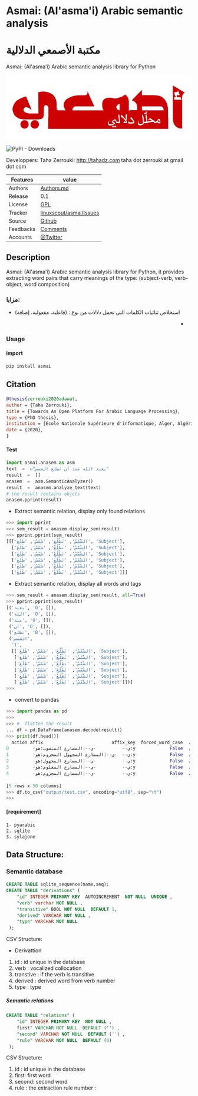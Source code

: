 # Asmai: (Al'asma'i) Arabic semantic analysis 
# مكتبة الأصمعي الدلالية


Asmai: (Al'asma'i) Arabic semantic analysis library for Python

![asmai logo](doc/asmai_header.png  "asmai logo")

![PyPI - Downloads](https://img.shields.io/pypi/dm/asmai)

  Developpers:  Taha Zerrouki: http://tahadz.com
    taha dot zerrouki at gmail dot com

  
Features |   value
---------|---------------------------------------------------------------------------------
Authors  | [Authors.md](https://github.com/linuxscout/asmai-arabic-semantic/master/AUTHORS.md)
Release  | 0.1
License  |[GPL](https://github.com/linuxscout/asmai-arabic-semantic/master/LICENSE)
Tracker  |[linuxscout/asmai/Issues](https://github.com/linuxscout/asmai-arabic-semantic/issues)
Source  |[Github](http://github.com/linuxscout/asmai-arabic-semantic)
Feedbacks  |[Comments](https://github.com/linuxscout/asmai-arabic-semantic/)
Accounts  |[@Twitter](https://twitter.com/linuxscout)

## Description

Asmai: (Al'asma'i) Arabic semantic analysis library for Python,  it provides extracting word pairs that carry meanings of the type: (subject-verb, verb-object, word composition)



###  مزايا:
* استخلاص ثنائيات الكلمات التي تحمل دلالات من نوع : (فاعلية، مفعولية، إضافة)

<div dir="rtl">

- 

</div>

### Usage

#### import
```python
pip install asmai
```
## Citation
```bibtex
@thesis{zerrouki2020adawat,
author = {Taha Zerrouki},
title = {Towards An Open Platform For Arabic Language Processing},
type = {PhD thesis},
institution = {Ecole Nationale Supérieure d'informatique, Alger, Algérie},
date = {2020},
}
```
#### Test 
```python
import asmai.anasem as asm
text  =  u"يعبد الله منذ أن تطلع الشمس"
result  =  []
anasem  =  asm.SemanticAnalyzer()    
result  =  anasem.analyze_text(text)
# the result contains objets
anasem.pprint(result)
```

* Extract semantic relation, display only found relations

```python
>>> import pprint
>>> sem_result = anasem.display_sem(result)
>>> pprint.pprint(sem_result)      
[[['الشَّمْسُ', 'تَطْلُعَ', 'شَمْسٌ', 'طَلَعَ', 'Subject'],
  ['الشَّمْسُ', 'تَطْلُعُ', 'شَمْسٌ', 'طَلَعَ', 'Subject'],
  ['الشَّمْسُ', 'تَطْلُعْ', 'شَمْسٌ', 'طَلَعَ', 'Subject'],
  ['الشَّمْسُ', 'تَطْلَعَ', 'شَمْسٌ', 'طَلَعَ', 'Subject'],
  ['الشَّمْسُ', 'تَطْلَعُ', 'شَمْسٌ', 'طَلَعَ', 'Subject'],
  ['الشَّمْسُ', 'تَطْلَعْ', 'شَمْسٌ', 'طَلَعَ', 'Subject']]]

```
* Extract semantic relation, display all words and tags
```python
>>> sem_result = anasem.display_sem(result, all=True)
>>> pprint.pprint(sem_result)
[('يعبد', 'O', []),
 ('الله', 'O', []),
 ('منذ', 'O', []),
 ('أن', 'O', []),
 ('تطلع', 'B', []),
 ('الشمس',
  'I',
  [['الشَّمْسُ', 'تَطْلُعَ', 'شَمْسٌ', 'طَلَعَ', 'Subject'],
   ['الشَّمْسُ', 'تَطْلُعُ', 'شَمْسٌ', 'طَلَعَ', 'Subject'],
   ['الشَّمْسُ', 'تَطْلُعْ', 'شَمْسٌ', 'طَلَعَ', 'Subject'],
   ['الشَّمْسُ', 'تَطْلَعَ', 'شَمْسٌ', 'طَلَعَ', 'Subject'],
   ['الشَّمْسُ', 'تَطْلَعُ', 'شَمْسٌ', 'طَلَعَ', 'Subject'],
   ['الشَّمْسُ', 'تَطْلَعْ', 'شَمْسٌ', 'طَلَعَ', 'Subject']])]
>>> 
```

* convert to pandas
```python
>>> import pandas as pd
>>> 
>>> #  flatten the result
... df = pd.DataFrame(anasem.decode(result))
>>> print(df.head())
  action affix                          affix_key  forced_word_case  ...   unvocalized  unvoriginal  vocalized  word
0         -ي--          -ي--|المضارع المنصوب:هو:y             False  ...          يعبد          عبد  يُعَبِّدَ  يعبد
1         -ي--  -ي--|المضارع المجهول المجزوم:هو:y             False  ...          يعبد          عبد  يُعَبَّدْ  يعبد
2         -ي--          -ي--|المضارع المجهول:هو:y             False  ...          يعبد          عبد  يُعَبَّدُ  يعبد
3         -ي--          -ي--|المضارع المعلوم:هو:y             False  ...          يعبد          عبد  يُعَبِّدُ  يعبد
4         -ي--          -ي--|المضارع المجزوم:هو:y             False  ...          يعبد          عبد  يُعَبِّدْ  يعبد

[5 rows x 50 columns]
>>> df.to_csv("output/test.csv", encoding="utf8", sep="\t")
>>> 

```


#### [requirement]
  
    1- pyarabic 
    2. sqlite
    3. sylajone

## Data Structure:

### Semantic database
```sql
CREATE TABLE sqlite_sequence(name,seq);
CREATE TABLE "derivations" (
    "id" INTEGER PRIMARY KEY  AUTOINCREMENT  NOT NULL  UNIQUE ,
    "verb" varchar NOT NULL ,
    "transitive" BOOL NOT NULL  DEFAULT 1,
    "derived" VARCHAR NOT NULL ,
    "type" VARCHAR NOT NULL 
 );
```

CSV Structure:

* Derivattion
 
1.   id             : id unique in the database
2.  verb    : vocalized collocation
3.  transtive : if the verb is transitive
4.  derived         :  derived word from verb number
5.  type    : type 

##### Semantic relations

```sql 
CREATE TABLE "relations" (
    "id" INTEGER PRIMARY KEY  NOT NULL ,
    first" VARCHAR NOT NULL  DEFAULT ('') ,
    "second" VARCHAR NOT NULL  DEFAULT ('') ,
    "rule" VARCHAR NOT NULL  DEFAULT (0) 
 );
```
 
 
CSV Structure:

1.   id             : id unique in the database
2. first: first word
3. second: second word
4.  rule        : the extraction rule number
        : 

